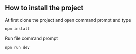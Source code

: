 
## How to install the project 

At first clone the project and open command prompt and type

```js
npm install
```

Run file command prompt

```js
npm run dev
```